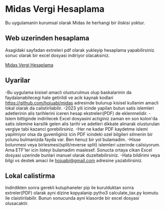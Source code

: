 # Midas Vergi Hesaplama

Bu uygulamanin kurumsal olarak Midas ile herhangi bir iliskisi yoktur.

## Web uzerinden hesaplama

Asagidaki sayfadan extreleri pdf olarak yukleyip hesaplama yapabilirsiniz. sonuc olarak bir excel dosyasi indiriyor olacaksiniz.

[Midas Vergi Hesaplama ](http://hojuabi.polandcentral.cloudapp.azure.com:8000)

## Uyarilar

-Bu uygulama kisisel amacli olusturulmus olup baskalarinin da faydalanabilecegi hale getirildi ve acik kaynak kodlari https://github.com/hojuabi/midas adresinde bulunup kisisel kullanim amacli lokal olarak da calistirilabilir. 
-2023 yili icinde yapilan butun satis islemleri adetlerinin alis tarihlerini iceren hesap ekstreleri(PDF) de eklenmelidir. 
-Islem bittiginde indirilecek Excel dosyasini actiginiz zaman en son kolon'da satis islemine karsilik gelen alis tarihi ve adetleri dikkate alinarak olusturulan vergiye tabi kazanci gorebilirsiniz. 
-Her ne kadar PDF kaydetme islemi yapilmiyor olsa da guvenliginiz icin PDF icindeki ozel bilgileri silmenin bir yolunu bulmanizda fayda var. Ben henuz bir yol bulamadim. 
-Hisse bolunmesi veya birlesmesi(split/reverse split) islemleri uzerinde calisiyorum. Ama ETF'ler icin listeyi bulamadim maalesef. Sonucta ortaya cikan Excel dosyasi uzerinde bunlari manuel olarak duzeltebilirsiniz. 
-Hata bildirimi veya bilgi vs destek amaci ile hojuabi@gmail.com adresine yazabilirsiniz.

## Lokal calistirma

Indirdikten sonra gerekli kutuphaneler pip ile kurulduktan sonra extreler(PDF) olarak ayni dizine kopyalanip pytho3 calculate_tax.py komutu ile claistirilabilir. Bunun sonucunda ayni klasorde bir excel dosyasi olusacaktir.

